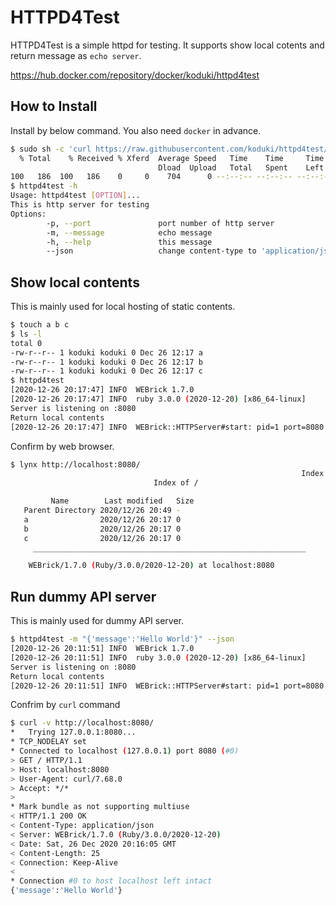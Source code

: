 HTTPD4Test
=========

HTTPD4Test is a simple httpd for testing. It supports show local cotents and return message as `echo server`.

https://hub.docker.com/repository/docker/koduki/httpd4test


How to Install
----------

Install by below command. You also need `docker` in advance.

```bash
$ sudo sh -c 'curl https://raw.githubusercontent.com/koduki/httpd4test/main/cli/httpd4test > /usr/bin/httpd4test && chmod a+x /usr/bin/httpd4test'
  % Total    % Received % Xferd  Average Speed   Time    Time     Time  Current
                                 Dload  Upload   Total   Spent    Left  Speed
100   186  100   186    0     0    704      0 --:--:-- --:--:-- --:--:--   704
$ httpd4test -h
Usage: httpd4test [OPTION]...
This is http server for testing
Options:
        -p, --port               port number of http server
        -m, --message            echo message
        -h, --help               this message
        --json                   change content-type to 'application/json'
```

Show local contents
----------

This is mainly used for local hosting of static contents.

```bash
$ touch a b c
$ ls -l
total 0
-rw-r--r-- 1 koduki koduki 0 Dec 26 12:17 a
-rw-r--r-- 1 koduki koduki 0 Dec 26 12:17 b
-rw-r--r-- 1 koduki koduki 0 Dec 26 12:17 c
$ httpd4test
[2020-12-26 20:17:47] INFO  WEBrick 1.7.0
[2020-12-26 20:17:47] INFO  ruby 3.0.0 (2020-12-20) [x86_64-linux]
Server is listening on :8080
Return local contents
[2020-12-26 20:17:47] INFO  WEBrick::HTTPServer#start: pid=1 port=8080
```

Confirm by web browser.
```bash
$ lynx http://localhost:8080/
                                                                 Index of /
                                Index of /

         Name        Last modified   Size
   Parent Directory 2020/12/26 20:49 -
   a                2020/12/26 20:17 0
   b                2020/12/26 20:17 0
   c                2020/12/26 20:17 0
     _____________________________________________________________

    WEBrick/1.7.0 (Ruby/3.0.0/2020-12-20) at localhost:8080
```

Run dummy API server
----------

This is mainly used for dummy API server.

```bash
$ httpd4test -m "{'message':'Hello World'}" --json
[2020-12-26 20:11:51] INFO  WEBrick 1.7.0
[2020-12-26 20:11:51] INFO  ruby 3.0.0 (2020-12-20) [x86_64-linux]
Server is listening on :8080
Return local contents
[2020-12-26 20:11:51] INFO  WEBrick::HTTPServer#start: pid=1 port=8080
```

Confrim by `curl` command
```bash
$ curl -v http://localhost:8080/
*   Trying 127.0.0.1:8080...
* TCP_NODELAY set
* Connected to localhost (127.0.0.1) port 8080 (#0)
> GET / HTTP/1.1
> Host: localhost:8080
> User-Agent: curl/7.68.0
> Accept: */*
>
* Mark bundle as not supporting multiuse
< HTTP/1.1 200 OK
< Content-Type: application/json
< Server: WEBrick/1.7.0 (Ruby/3.0.0/2020-12-20)
< Date: Sat, 26 Dec 2020 20:16:05 GMT
< Content-Length: 25
< Connection: Keep-Alive
<
* Connection #0 to host localhost left intact
{'message':'Hello World'}
```